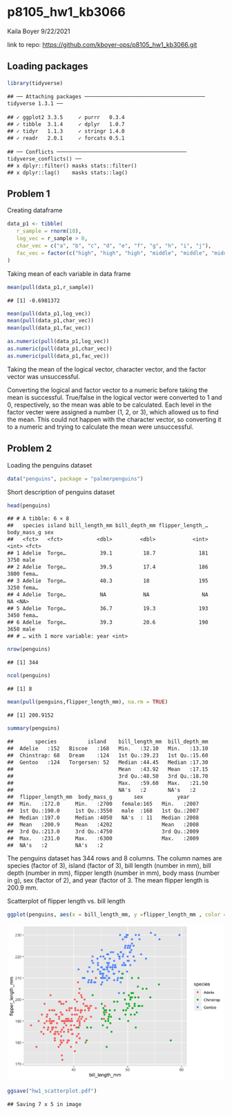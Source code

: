 p8105\_hw1\_kb3066
================
Kaila Boyer
9/22/2021

link to repo: <https://github.com/kboyer-ops/p8105_hw1_kb3066.git>

## Loading packages

``` r
library(tidyverse)
```

    ## ── Attaching packages ─────────────────────────────────────── tidyverse 1.3.1 ──

    ## ✓ ggplot2 3.3.5     ✓ purrr   0.3.4
    ## ✓ tibble  3.1.4     ✓ dplyr   1.0.7
    ## ✓ tidyr   1.1.3     ✓ stringr 1.4.0
    ## ✓ readr   2.0.1     ✓ forcats 0.5.1

    ## ── Conflicts ────────────────────────────────────────── tidyverse_conflicts() ──
    ## x dplyr::filter() masks stats::filter()
    ## x dplyr::lag()    masks stats::lag()

## Problem 1

Creating dataframe

``` r
data_p1 <- tibble(
   r_sample = rnorm(10), 
   log_vec = r_sample > 0, 
   char_vec = c("a", "b", "c", "d", "e", "f", "g", "h", "i", "j"),  
   fac_vec = factor(c("high", "high", "high", "middle", "middle", "middle", "middle", "low", "low", "low"))
)
```

Taking mean of each variable in data frame

``` r
mean(pull(data_p1,r_sample))
```

    ## [1] -0.6981372

``` r
mean(pull(data_p1,log_vec))
mean(pull(data_p1,char_vec))
mean(pull(data_p1,fac_vec))
```

``` r
as.numeric(pull(data_p1,log_vec))
as.numeric(pull(data_p1,char_vec))
as.numeric(pull(data_p1,fac_vec))
```

Taking the mean of the logical vector, character vector, and the factor
vector was unsuccessful.

Converting the logical and factor vector to a numeric before taking the
mean is successful. True/false in the logical vector were converted to 1
and 0, respectively, so the mean was able to be calculated. Each level
in the factor vecter were assigned a number (1, 2, or 3), which allowed
us to find the mean. This could not happen with the character vector, so
converting it to a numeric and trying to calculate the mean were
unsuccessful.

## Problem 2

Loading the penguins dataset

``` r
data("penguins", package = "palmerpenguins")
```

Short description of penguins dataset

``` r
head(penguins)
```

    ## # A tibble: 6 × 8
    ##   species island bill_length_mm bill_depth_mm flipper_length_… body_mass_g sex  
    ##   <fct>   <fct>           <dbl>         <dbl>            <int>       <int> <fct>
    ## 1 Adelie  Torge…           39.1          18.7              181        3750 male 
    ## 2 Adelie  Torge…           39.5          17.4              186        3800 fema…
    ## 3 Adelie  Torge…           40.3          18                195        3250 fema…
    ## 4 Adelie  Torge…           NA            NA                 NA          NA <NA> 
    ## 5 Adelie  Torge…           36.7          19.3              193        3450 fema…
    ## 6 Adelie  Torge…           39.3          20.6              190        3650 male 
    ## # … with 1 more variable: year <int>

``` r
nrow(penguins)
```

    ## [1] 344

``` r
ncol(penguins)
```

    ## [1] 8

``` r
mean(pull(penguins,flipper_length_mm), na.rm = TRUE)
```

    ## [1] 200.9152

``` r
summary(penguins)
```

    ##       species          island    bill_length_mm  bill_depth_mm  
    ##  Adelie   :152   Biscoe   :168   Min.   :32.10   Min.   :13.10  
    ##  Chinstrap: 68   Dream    :124   1st Qu.:39.23   1st Qu.:15.60  
    ##  Gentoo   :124   Torgersen: 52   Median :44.45   Median :17.30  
    ##                                  Mean   :43.92   Mean   :17.15  
    ##                                  3rd Qu.:48.50   3rd Qu.:18.70  
    ##                                  Max.   :59.60   Max.   :21.50  
    ##                                  NA's   :2       NA's   :2      
    ##  flipper_length_mm  body_mass_g       sex           year     
    ##  Min.   :172.0     Min.   :2700   female:165   Min.   :2007  
    ##  1st Qu.:190.0     1st Qu.:3550   male  :168   1st Qu.:2007  
    ##  Median :197.0     Median :4050   NA's  : 11   Median :2008  
    ##  Mean   :200.9     Mean   :4202                Mean   :2008  
    ##  3rd Qu.:213.0     3rd Qu.:4750                3rd Qu.:2009  
    ##  Max.   :231.0     Max.   :6300                Max.   :2009  
    ##  NA's   :2         NA's   :2

The penguins dataset has 344 rows and 8 columns. The column names are
species (factor of 3), island (factor of 3), bill length (number in mm),
bill depth (number in mm), flipper length (number in mm), body mass
(number in g), sex (factor of 2), and year (factor of 3. The mean
flipper length is 200.9 mm.

Scatterplot of flipper length vs. bill length

``` r
ggplot(penguins, aes(x = bill_length_mm, y =flipper_length_mm , color = species)) + geom_point()
```

![](p8105_hw1_kb3066_files/figure-gfm/unnamed-chunk-8-1.png)<!-- -->

``` r
ggsave("hw1_scatterplot.pdf")
```

    ## Saving 7 x 5 in image
